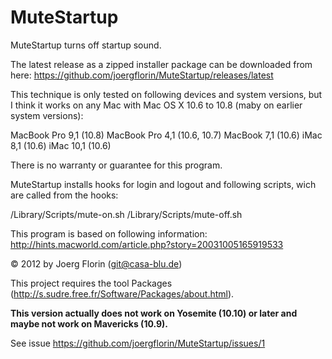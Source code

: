 # MuteStartup

MuteStartup turns off startup sound.

The latest release as a zipped installer package can be downloaded from here: https://github.com/joergflorin/MuteStartup/releases/latest

This technique is only tested on following devices and system versions, but I think it works on any Mac with Mac OS X 10.6 to 10.8 (maby on earlier system versions):

MacBook Pro 9,1 (10.8)
MacBook Pro 4,1 (10.6, 10.7)
MacBook 7,1 (10.6)
iMac 8,1 (10.6)
iMac 10,1 (10.6)

There is no warranty or guarantee for this program.

MuteStartup installs hooks for login and logout and following scripts, wich are called from the hooks:

/Library/Scripts/mute-on.sh
/Library/Scripts/mute-off.sh

This program is based on following information:
http://hints.macworld.com/article.php?story=20031005165919533

&copy; 2012 by Joerg Florin (git@casa-blu.de)

This project requires the tool Packages (http://s.sudre.free.fr/Software/Packages/about.html).

**This version actually does not work on Yosemite (10.10) or later and maybe not work on Mavericks (10.9).**

See issue https://github.com/joergflorin/MuteStartup/issues/1
